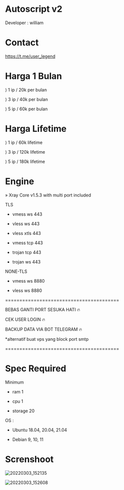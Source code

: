# Autoscript v2
Developer : william

# Contact
https://t.me/user_legend

# Harga 1 Bulan
⟩ 1 ip / 20k per bulan

⟩ 3 ip / 40k per bulan

⟩ 5 ip / 60k per bulan

# Harga Lifetime
⟩ 1 ip / 60k lifetime

⟩ 3 ip / 120k lifetime

⟩ 5 ip / 180k lifetime
# Engine
» Xray Core v1.5.3 with multi port included

TLS

- vmess ws 443

- vless ws 443

- vless xtls 443

- vmess tcp 443

- trojan tcp 443

- trojan ws 443

NONE-TLS

- vmess ws 8880

- vless ws 8880

========================================

BEBAS GANTI PORT SESUKA HATI 🔥

CEK USER LOGIN 🔥

BACKUP DATA VIA BOT TELEGRAM 🔥

*alternatif buat vps yang block port smtp

========================================

# Spec Required

Minimum

- ram 1

- cpu 1

- storage 20

OS :

- Ubuntu 18.04, 20.04, 21.04

- Debian 9, 10, 11

# Screnshoot
![20220303_152135](https://user-images.githubusercontent.com/98534660/156516320-ed596689-9ab3-47b7-868a-a6688aa486fe.jpg)

![20220303_152608](https://user-images.githubusercontent.com/98534660/156516725-d540d02a-dbf6-4e95-b399-174699d57eee.jpg)
